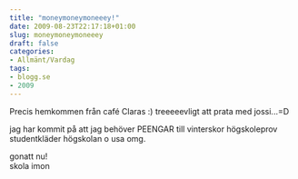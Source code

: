 ```yaml
---
title: "moneymoneymoneeey!"
date: 2009-08-23T22:17:18+01:00
slug: moneymoneymoneeey
draft: false
categories:
- Allmänt/Vardag
tags:
- blogg.se
- 2009
---
```

Precis hemkommen från café Claras :) treeeeevligt att prata med jossi...=D  
  
jag har kommit på att jag behöver PEENGAR till vinterskor högskoleprov studentkläder högskolan o usa omg.  
  
gonatt nu!  
skola imon